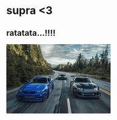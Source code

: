 # supra <3
## ratatata...!!!!
![jjj ](https://github.com/derik023/supra/blob/main/car/MKV/rrr.jpeg)
